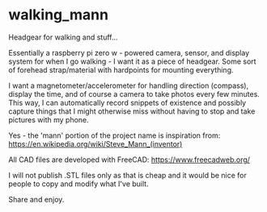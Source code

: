 # walking_mann
Headgear for walking and stuff...  

Essentially a raspberry pi zero w - powered camera, sensor, and display system for when I go walking - I want it as a piece of headgear.  Some sort of forehead strap/material with hardpoints for mounting everything.

I want a magnetometer/accelerometer for handling direction (compass), display the time, and of course a camera to take photos every few minutes.  This way, I can automatically record snippets of existence and possibly capture things that I might otherwise miss without having to stop and take pictures with my phone.

Yes - the 'mann' portion of the project name is inspiration from: https://en.wikipedia.org/wiki/Steve_Mann_(inventor)

All CAD files are developed with FreeCAD: https://www.freecadweb.org/

I will not publish .STL files only as that is cheap and it would be nice for people to copy and modify what I've built.

Share and enjoy.
